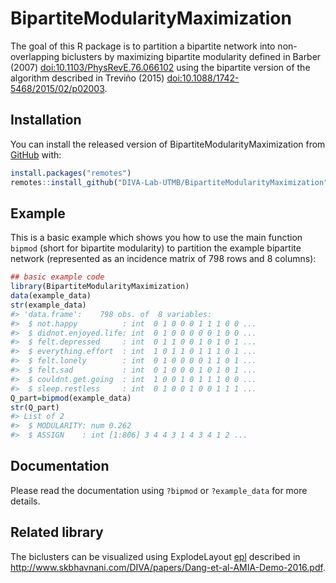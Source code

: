 
<!-- README.md is generated from README.Rmd. Please edit that file -->
BipartiteModularityMaximization
===============================

The goal of this R package is to partition a bipartite network into non-overlapping biclusters by maximizing bipartite modularity defined in Barber (2007) <doi:10.1103/PhysRevE.76.066102> using the bipartite version of the algorithm described in Treviño (2015) <doi:10.1088/1742-5468/2015/02/p02003>.

Installation
------------

You can install the released version of BipartiteModularityMaximization from [GitHub](https://github.com/DIVA-Lab-UTMB/BipartiteModularityMaximization) with:

``` r
install.packages("remotes")
remotes::install_github("DIVA-Lab-UTMB/BipartiteModularityMaximization")
```

Example
-------

This is a basic example which shows you how to use the main function `bipmod` (short for bipartite modularity) to partition the example bipartite network (represented as an incidence matrix of 798 rows and 8 columns):

``` r
## basic example code
library(BipartiteModularityMaximization)
data(example_data)
str(example_data)
#> 'data.frame':    798 obs. of  8 variables:
#>  $ not.happy          : int  0 1 0 0 0 1 1 1 0 0 ...
#>  $ didnot.enjoyed.life: int  0 1 0 0 0 0 0 1 0 0 ...
#>  $ felt.depressed     : int  0 1 1 0 0 1 0 1 0 1 ...
#>  $ everything.effort  : int  1 0 1 1 0 1 1 1 0 1 ...
#>  $ felt.lonely        : int  0 1 0 0 0 0 1 1 0 1 ...
#>  $ felt.sad           : int  0 1 0 0 0 1 0 1 0 1 ...
#>  $ couldnt.get.going  : int  1 0 0 1 0 1 1 1 0 0 ...
#>  $ sleep.restless     : int  0 1 0 0 1 0 0 1 1 1 ...
Q_part=bipmod(example_data)
str(Q_part)
#> List of 2
#>  $ MODULARITY: num 0.262
#>  $ ASSIGN    : int [1:806] 3 4 4 3 1 4 3 4 1 2 ...
```

Documentation
-------------

Please read the documentation using `?bipmod` or `?example_data` for more details.

Related library
---------------

The biclusters can be visualized using ExplodeLayout [epl](https://github.com/UTMB-DIVA-Lab/epl) described in <http://www.skbhavnani.com/DIVA/papers/Dang-et-al-AMIA-Demo-2016.pdf>.

